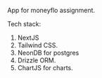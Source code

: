 App for moneyflo assignment.

Tech stack:

1. NextJS
2. Tailwind CSS.
3. NeonDB for postgres
4. Drizzle ORM.
5. ChartJS for charts.

